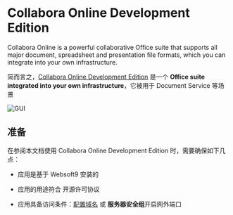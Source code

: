 # Collabora Online Development Edition

Collabora Online is a powerful collaborative Office suite that supports all major document, spreadsheet and presentation file formats, which you can integrate into your own infrastructure. 

简而言之，[Collabora Online Development Edition](https://collaboraonline.github.io/) 是一个 **Office suite integrated into your own infrastructure**，它被用于 Document Service  等场景


![GUI](https://libs.websoft9.com/Websoft9/DocsPicture/zh/collabora/collabora-gui-websoft9.png)


## 准备

在参阅本文档使用 Collabora Online Development Edition 时，需要确保如下几点：

- 应用是基于 Websoft9 安装的

- 应用的用途符合 [](https://opensource.org/licenses/MPL-2.0) 开源许可协议

- 应用具备访问条件：[配置域名](./guide/appsetdomain) 或 **服务器安全组**开启网外端口